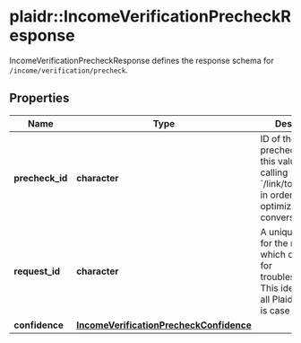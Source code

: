 # plaidr::IncomeVerificationPrecheckResponse

IncomeVerificationPrecheckResponse defines the response schema for `/income/verification/precheck`.

## Properties
Name | Type | Description | Notes
------------ | ------------- | ------------- | -------------
**precheck_id** | **character** | ID of the precheck. Provide this value when calling &#x60;/link/token/create&#x60; in order to optimize Link conversion. | 
**request_id** | **character** | A unique identifier for the request, which can be used for troubleshooting. This identifier, like all Plaid identifiers, is case sensitive. | 
**confidence** | [**IncomeVerificationPrecheckConfidence**](IncomeVerificationPrecheckConfidence.md) |  | 


